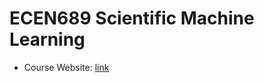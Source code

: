 # ECEN689 Scientific Machine Learning 

- Course Website: [link](https://sciml.tamids.tamu.edu/scientific-machine-learning-spr-2022/)